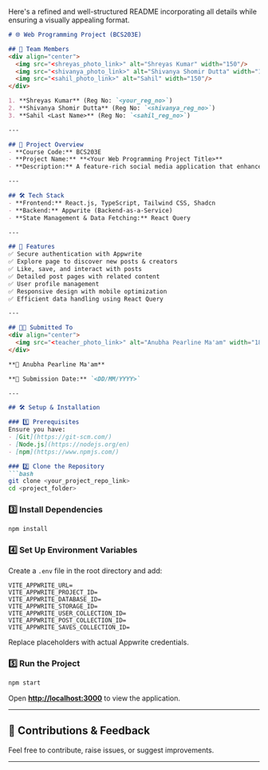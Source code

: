 Here's a refined and well-structured README incorporating all details while ensuring a visually appealing format.  

```markdown
# 🌐 Web Programming Project (BCS203E)

## 👥 Team Members  
<div align="center">
  <img src="<shreyas_photo_link>" alt="Shreyas Kumar" width="150"/>  
  <img src="<shivanya_photo_link>" alt="Shivanya Shomir Dutta" width="150"/>  
  <img src="<sahil_photo_link>" alt="Sahil" width="150"/>  
</div>

1. **Shreyas Kumar** (Reg No: `<your_reg_no>`)  
2. **Shivanya Shomir Dutta** (Reg No: `<shivanya_reg_no>`)  
3. **Sahil <Last Name>** (Reg No: `<sahil_reg_no>`)  

---

## 📌 Project Overview  
- **Course Code:** BCS203E  
- **Project Name:** **<Your Web Programming Project Title>**  
- **Description:** A feature-rich social media application that enhances user engagement with modern web technologies.  

---

## 🛠 Tech Stack  
- **Frontend:** React.js, TypeScript, Tailwind CSS, Shadcn  
- **Backend:** Appwrite (Backend-as-a-Service)  
- **State Management & Data Fetching:** React Query  

---

## 🚀 Features  
✅ Secure authentication with Appwrite  
✅ Explore page to discover new posts & creators  
✅ Like, save, and interact with posts  
✅ Detailed post pages with related content  
✅ User profile management  
✅ Responsive design with mobile optimization  
✅ Efficient data handling using React Query  

---

## 👩‍🏫 Submitted To  
<div align="center">
  <img src="<teacher_photo_link>" alt="Anubha Pearline Ma'am" width="180" style="border-radius: 50%; box-shadow: 0px 0px 15px rgba(0, 0, 0, 0.3);"/>
</div>  

**📌 Anubha Pearline Ma'am**  

**📅 Submission Date:** `<DD/MM/YYYY>`  

---

## 🛠 Setup & Installation  

### 1️⃣ Prerequisites  
Ensure you have:  
- [Git](https://git-scm.com/)  
- [Node.js](https://nodejs.org/en)  
- [npm](https://www.npmjs.com/)  

### 2️⃣ Clone the Repository  
```bash
git clone <your_project_repo_link>
cd <project_folder>
```

### 3️⃣ Install Dependencies  
```bash
npm install
```

### 4️⃣ Set Up Environment Variables  
Create a `.env` file in the root directory and add:  
```env
VITE_APPWRITE_URL=
VITE_APPWRITE_PROJECT_ID=
VITE_APPWRITE_DATABASE_ID=
VITE_APPWRITE_STORAGE_ID=
VITE_APPWRITE_USER_COLLECTION_ID=
VITE_APPWRITE_POST_COLLECTION_ID=
VITE_APPWRITE_SAVES_COLLECTION_ID=
```
Replace placeholders with actual Appwrite credentials.  

### 5️⃣ Run the Project  
```bash
npm start
```
Open **[http://localhost:3000](http://localhost:3000)** to view the application.  

---

## 🎉 Contributions & Feedback  
Feel free to contribute, raise issues, or suggest improvements.  

---
